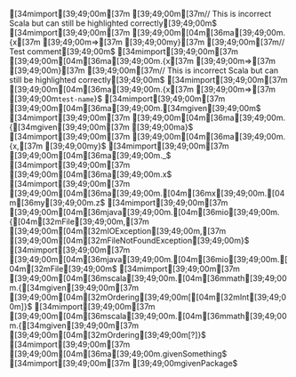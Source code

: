 [34mimport[39;49;00m[37m [39;49;00m[37m// This is incorrect Scala but can still be highlighted correctly[39;49;00m$
[34mimport[39;49;00m[37m [39;49;00m[04m[36ma[39;49;00m.{x[37m [39;49;00m=>[37m [39;49;00my}[37m [39;49;00m[37m// Test comment[39;49;00m$
[34mimport[39;49;00m[37m [39;49;00m[04m[36ma[39;49;00m.{x[37m [39;49;00m=>[37m [39;49;00m}[37m [39;49;00m[37m// This is incorrect Scala but can still be highlighted correctly[39;49;00m$
[34mimport[39;49;00m[37m [39;49;00m[04m[36ma[39;49;00m.{x[37m [39;49;00m=>[37m [39;49;00m`test-name`}$
[34mimport[39;49;00m[37m [39;49;00m[04m[36ma[39;49;00m.[34mgiven[39;49;00m$
[34mimport[39;49;00m[37m [39;49;00m[04m[36ma[39;49;00m.{[34mgiven[39;49;00m[37m [39;49;00ma}$
[34mimport[39;49;00m[37m [39;49;00m[04m[36ma[39;49;00m.{x,[37m [39;49;00my}$
[34mimport[39;49;00m[37m [39;49;00m[04m[36ma[39;49;00m._$
[34mimport[39;49;00m[37m [39;49;00m[04m[36ma[39;49;00m.x$
[34mimport[39;49;00m[37m [39;49;00m[04m[36ma[39;49;00m.[04m[36mx[39;49;00m.[04m[36my[39;49;00m.z$
[34mimport[39;49;00m[37m [39;49;00m[04m[36mjava[39;49;00m.[04m[36mio[39;49;00m.{[04m[32mFile[39;49;00m,[37m [39;49;00m[04m[32mIOException[39;49;00m,[37m [39;49;00m[04m[32mFileNotFoundException[39;49;00m}$
[34mimport[39;49;00m[37m [39;49;00m[04m[36mjava[39;49;00m.[04m[36mio[39;49;00m.[04m[32mFile[39;49;00m$
[34mimport[39;49;00m[37m [39;49;00m[04m[36mscala[39;49;00m.[04m[36mmath[39;49;00m.{[34mgiven[39;49;00m[37m [39;49;00m[04m[32mOrdering[39;49;00m[[04m[32mInt[39;49;00m]}$
[34mimport[39;49;00m[37m [39;49;00m[04m[36mscala[39;49;00m.[04m[36mmath[39;49;00m.{[34mgiven[39;49;00m[37m [39;49;00m[04m[32mOrdering[39;49;00m[?]}$
[34mimport[39;49;00m[37m [39;49;00m[04m[36ma[39;49;00m.givenSomething$
[34mimport[39;49;00m[37m [39;49;00mgivenPackage$
